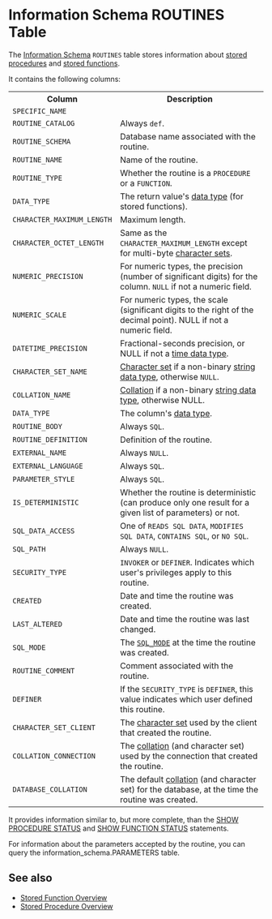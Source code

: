 # Information Schema ROUTINES Table

The [Information Schema](/kb/en/information_schema/) `ROUTINES` table stores information about [stored procedures](/programming-customizing-mariadb/stored-routines/stored-procedures) and [stored functions](/programming-customizing-mariadb/stored-routines/stored-functions).

It contains the following columns:

<table><tbody><tr><th>Column</th><th>Description</th></tr>
<tr><td><code>SPECIFIC_NAME</code></td><td></td></tr>
<tr><td><code>ROUTINE_CATALOG</code></td><td>Always <code>def</code>.</td></tr>
<tr><td><code>ROUTINE_SCHEMA</code></td><td>Database name associated with the routine.</td></tr>
<tr><td><code>ROUTINE_NAME</code></td><td>Name of the routine.</td></tr>
<tr><td><code>ROUTINE_TYPE</code></td><td>Whether the routine is a <code>PROCEDURE</code> or a <code>FUNCTION</code>.</td></tr>
<tr><td><code>DATA_TYPE</code></td><td>The return value's <a href="/kb/en/data-types/">data type</a> (for stored functions).</td></tr>
<tr><td><code>CHARACTER_MAXIMUM_LENGTH</code></td><td>Maximum length.</td></tr>
<tr><td><code>CHARACTER_OCTET_LENGTH</code></td><td>Same as the <code>CHARACTER_MAXIMUM_LENGTH</code> except for multi-byte <a href="/kb/en/data-types-character-sets-and-collations/">character sets</a>.</td></tr>
<tr><td><code>NUMERIC_PRECISION</code></td><td>For numeric types, the precision (number of significant digits) for the column. <code>NULL</code> if not a numeric field.</td></tr>
<tr><td><code>NUMERIC_SCALE</code></td><td>For numeric types, the scale (significant digits to the right of the decimal point). NULL if not a numeric field.</td></tr>
<tr><td><code>DATETIME_PRECISION</code></td><td>Fractional-seconds precision, or NULL if not a <a href="/kb/en/date-and-time-data-types/">time data type</a>.</td></tr>
<tr><td><code>CHARACTER_SET_NAME</code></td><td><a href="/kb/en/data-types-character-sets-and-collations/">Character set</a> if a non-binary <a href="/kb/en/string-data-types/">string data type</a>, otherwise <code>NULL</code>.</td></tr>
<tr><td><code>COLLATION_NAME</code></td><td><a href="/kb/en/data-types-character-sets-and-collations/">Collation</a> if a non-binary <a href="/kb/en/string-data-types/">string data type</a>, otherwise NULL.</td></tr>
<tr><td><code>DATA_TYPE</code></td><td>The column's <a href="/kb/en/data-types/">data type</a>.</td></tr>
<tr><td><code>ROUTINE_BODY</code></td><td>Always <code>SQL</code>.</td></tr>
<tr><td><code>ROUTINE_DEFINITION</code></td><td>Definition of the routine.</td></tr>
<tr><td><code>EXTERNAL_NAME</code></td><td>Always <code>NULL</code>.</td></tr>
<tr><td><code>EXTERNAL_LANGUAGE</code></td><td>Always <code>SQL</code>.</td></tr>
<tr><td><code>PARAMETER_STYLE</code></td><td>Always <code>SQL</code>.</td></tr>
<tr><td><code>IS_DETERMINISTIC</code></td><td>Whether the routine is deterministic (can produce only one result for a given list of parameters) or not.</td></tr>
<tr><td><code>SQL_DATA_ACCESS</code></td><td>One of <code>READS SQL DATA</code>, <code>MODIFIES SQL DATA</code>, <code>CONTAINS SQL</code>, or <code>NO SQL</code>.</td></tr>
<tr><td><code>SQL_PATH</code></td><td>Always <code>NULL</code>.</td></tr>
<tr><td><code>SECURITY_TYPE</code></td><td><code>INVOKER</code> or <code>DEFINER</code>. Indicates which user's privileges apply to this routine.</td></tr>
<tr><td><code>CREATED</code></td><td>Date and time the routine was created.</td></tr>
<tr><td><code>LAST_ALTERED</code></td><td>Date and time the routine was last changed.</td></tr>
<tr><td><code>SQL_MODE</code></td><td>The <code><a href="/kb/en/sql-mode/">SQL_MODE</a></code> at the time the routine was created.</td></tr>
<tr><td><code>ROUTINE_COMMENT</code></td><td>Comment associated with the routine.</td></tr>
<tr><td><code>DEFINER</code></td><td>If the <code>SECURITY_TYPE</code> is <code>DEFINER</code>, this value indicates which user defined this routine.</td></tr>
<tr><td><code>CHARACTER_SET_CLIENT</code></td><td>The <a href="/kb/en/data-types-character-sets-and-collations/">character set</a> used by the client that created the routine.</td></tr>
<tr><td><code>COLLATION_CONNECTION</code></td><td>The <a href="/kb/en/data-types-character-sets-and-collations/">collation</a> (and character set) used by the connection that created the routine.</td></tr>
<tr><td><code>DATABASE_COLLATION</code></td><td>The default <a href="/kb/en/data-types-character-sets-and-collations/">collation</a> (and character set) for the database, at the time the routine was created.</td></tr>
</tbody></table>

It provides information similar to, but more complete, than the [SHOW PROCEDURE STATUS](/sql-statements-structure/sql-statements/administrative-sql-statements/show/show-procedure-status) and [SHOW FUNCTION STATUS](/sql-statements-structure/sql-statements/administrative-sql-statements/show/show-function-status) statements.

For information about the parameters accepted by the routine, you can query the <a undefined>information_schema.PARAMETERS</a> table.

## See also

- [Stored Function Overview](/programming-customizing-mariadb/stored-routines/stored-functions/stored-function-overview)
- [Stored Procedure Overview](/programming-customizing-mariadb/stored-routines/stored-procedures/stored-procedure-overview)